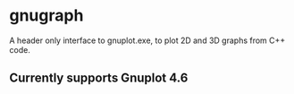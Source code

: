 # gnugraph

A header only interface to gnuplot.exe, to plot 2D and 3D graphs from C++ code.

## Currently supports Gnuplot 4.6